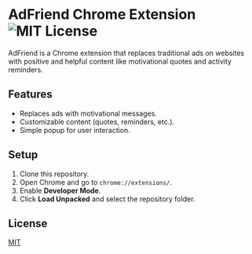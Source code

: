 # AdFriend Chrome Extension ![MIT License](https://img.shields.io/badge/License-MIT-green)

AdFriend is a Chrome extension that replaces traditional ads on websites with positive and helpful content like motivational quotes and activity reminders.

## Features

- Replaces ads with motivational messages.
- Customizable content (quotes, reminders, etc.).
- Simple popup for user interaction.

## Setup

1. Clone this repository.
2. Open Chrome and go to `chrome://extensions/`.
3. Enable **Developer Mode**.
4. Click **Load Unpacked** and select the repository folder.


## License

[MIT](LICENSE)
